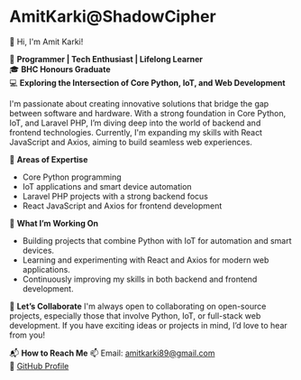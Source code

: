 # AmitKarki@ShadowCipher
👋 Hi, I'm Amit Karki!

🔧 **Programmer | Tech Enthusiast | Lifelong Learner**  
🎓 **BHC Honours Graduate**  
💻 **Exploring the Intersection of Core Python, IoT, and Web Development**

I'm passionate about creating innovative solutions that bridge the gap between software and hardware. With a strong foundation in Core Python, IoT,
and Laravel PHP, I’m diving deep into the world of backend and frontend technologies. Currently, I'm expanding my skills with React JavaScript and Axios, 
aiming to build seamless web experiences.

🌟 **Areas of Expertise**
- Core Python programming
- IoT applications and smart device automation
- Laravel PHP projects with a strong backend focus
- React JavaScript and Axios for frontend development

🔭 **What I’m Working On**
- Building projects that combine Python with IoT for automation and smart devices.
- Learning and experimenting with React and Axios for modern web applications.
- Continuously improving my skills in both backend and frontend development.

🤝 **Let’s Collaborate**
I'm always open to collaborating on open-source projects, especially those that involve Python, IoT, or full-stack web development. 
If you have exciting ideas or projects in mind, I’d love to hear from you!

📬 **How to Reach Me**
📫 Email: amitkarki89@gmail.com  
💼 [GitHub Profile](https://github.com/amitkarki89)
